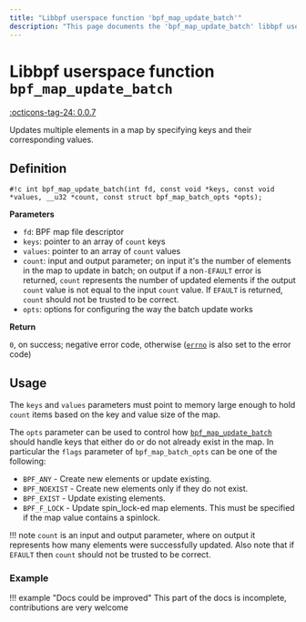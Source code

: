 ```yaml
---
title: "Libbpf userspace function 'bpf_map_update_batch'"
description: "This page documents the 'bpf_map_update_batch' libbpf userspace function, including its definition, usage, and examples."
---
```

# Libbpf userspace function `bpf_map_update_batch`

<!-- [LIBBPF_TAG] -->
[:octicons-tag-24: 0.0.7](https://github.com/libbpf/libbpf/releases/tag/v0.0.7)
<!-- [/LIBBPF_TAG] -->

Updates multiple elements in a map by specifying keys and their corresponding values.

## Definition

`#!c int bpf_map_update_batch(int fd, const void *keys, const void *values, __u32 *count, const struct bpf_map_batch_opts *opts);`

**Parameters**

- `fd`: BPF map file descriptor
- `keys`: pointer to an array of `count` keys
- `values`: pointer to an array of `count` values
- `count`: input and output parameter; on input it's the number of elements in the map to update in batch; on output if a non`-EFAULT` error is returned,
`count` represents the number of updated elements if the output `count` value is not equal to the input `count` value. If `EFAULT` is returned, `count` should not be trusted to be correct.
- `opts`: options for configuring the way the batch update works

**Return**

`0`, on success; negative error code, otherwise ([`errno`](https://man7.org/linux/man-pages/man3/errno.3.html) is also set to the error code)

## Usage

The `keys` and `values` parameters must point to memory large enough to hold `count` items based on the key and value size of the map.

The `opts` parameter can be used to control how [`bpf_map_update_batch`](bpf_map_update_batch.md) should handle keys that either do or do not already exist in the map. In particular the `flags` parameter of `bpf_map_batch_opts` can be one of the following:

* `BPF_ANY` - Create new elements or update existing.
* `BPF_NOEXIST` -  Create new elements only if they do not exist.
* `BPF_EXIST` - Update existing elements.
* `BPF_F_LOCK` - Update spin_lock-ed map elements. This must be specified if the map value contains a spinlock.

!!! note
   `count` is an input and output parameter, where on output it represents how many elements were successfully updated. Also note that if `EFAULT` then `count` should not be trusted to be correct.

### Example

!!! example "Docs could be improved"
    This part of the docs is incomplete, contributions are very welcome
